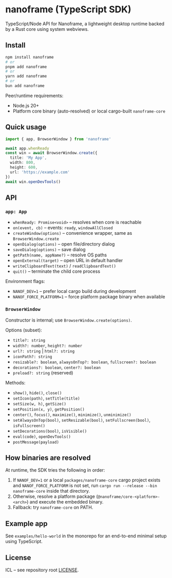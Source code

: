 # nanoframe (TypeScript SDK)

TypeScript/Node API for Nanoframe, a lightweight desktop runtime backed by a Rust core using system webviews.

## Install

```sh
npm install nanoframe
# or
pnpm add nanoframe
# or
yarn add nanoframe
# or
bun add nanoframe
```

Peer/runtime requirements:
- Node.js 20+
- Platform core binary (auto-resolved) or local cargo-built `nanoframe-core`

## Quick usage

```ts
import { app, BrowserWindow } from 'nanoframe'

await app.whenReady
const win = await BrowserWindow.create({
  title: 'My App',
  width: 800,
  height: 600,
  url: 'https://example.com'
})
await win.openDevTools()
```

## API

### `app: App`

- `whenReady: Promise<void>` – resolves when core is reachable
- `on(event, cb)` – events: `ready`, `windowAllClosed`
- `createWindow(options)` – convenience wrapper, same as `BrowserWindow.create`
- `openDialog(options)` – open file/directory dialog
- `saveDialog(options)` – save dialog
- `getPath(name, appName?)` – resolve OS paths
- `openExternal(target)` – open URL in default handler
- `writeClipboardText(text)` / `readClipboardText()`
- `quit()` – terminate the child core process

Environment flags:
- `NANOF_DEV=1` – prefer local cargo build during development
- `NANOF_FORCE_PLATFORM=1` – force platform package binary when available

### `BrowserWindow`

Constructor is internal; use `BrowserWindow.create(options)`.

Options (subset):
- `title?: string`
- `width?: number`, `height?: number`
- `url?: string` | `html?: string`
- `iconPath?: string`
- `resizable?: boolean`, `alwaysOnTop?: boolean`, `fullscreen?: boolean`
- `decorations?: boolean`, `center?: boolean`
- `preload?: string` (reserved)

Methods:
- `show()`, `hide()`, `close()`
- `setIcon(path)`, `setTitle(title)`
- `setSize(w, h)`, `getSize()`
- `setPosition(x, y)`, `getPosition()`
- `center()`, `focus()`, `maximize()`, `minimize()`, `unminimize()`
- `setAlwaysOnTop(bool)`, `setResizable(bool)`, `setFullscreen(bool)`, `isFullscreen()`
- `setDecorations(bool)`, `isVisible()`
- `eval(code)`, `openDevTools()`
- `postMessage(payload)`

## How binaries are resolved

At runtime, the SDK tries the following in order:
1) If `NANOF_DEV=1` or a local `packages/nanoframe-core` cargo project exists and `NANOF_FORCE_PLATFORM` is not set, run `cargo run --release --bin nanoframe-core` inside that directory.
2) Otherwise, resolve a platform package (`@nanoframe/core-<platform>-<arch>`) and execute the embedded binary.
3) Fallback: try `nanoframe-core` on PATH.

## Example app

See `examples/hello-world` in the monorepo for an end-to-end minimal setup using TypeScript.

## License

ICL – see repository root [LICENSE](https://github.com/infinitejs/nanoframe/blob/main/LICENSE).
